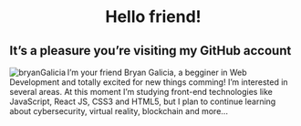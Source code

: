 <h1 align="center">Hello friend!</h1>

## It’s a pleasure you’re visiting my GitHub account
<img align="left" src="https://encrypted-tbn0.gstatic.com/images?q=tbn:ANd9GcSjbTCKYWMPPPn2lS6MCqbrWBAKsW3e3PG6Xw&usqp=CAU" alt="bryanGalicia"/>
I’m your friend Bryan Galicia, a begginer in Web Development and totally excited for new things comming!
I’m interested in several areas. At this moment I’m studying front-end technologies like JavaScript, React JS, CSS3 and HTML5, 
but I plan to continue learning about cybersecurity, virtual reality, blockchain and more...

<!---
BryanGalicia23/BryanGalicia23 is a ✨ special ✨ repository because its `README.md` (this file) appears on your GitHub profile.
You can click the Preview link to take a look at your changes.
--->
